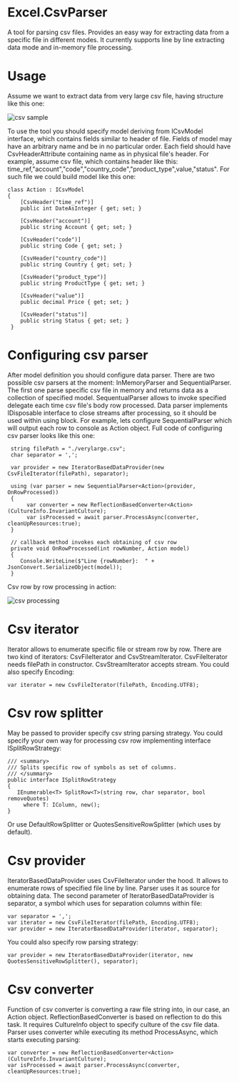 # Excel.CsvParser
A tool for parsing csv files. Provides an easy way for extracting data from a specific file in different modes. It currently supports line by line extracting data mode and in-memory file processing. 

# Usage
Assume we want to extract data from very large csv file, having structure like this one:

![csv sample](https://github.com/goOrn/Excel.CsvParser/blob/master/screenshots/file.JPG)

To use the tool you should specify model deriving from ICsvModel interface, which contains fields similar to header of file.
Fields of model may have an arbitrary name and be in no particular order.
Each field should have CsvHeaderAttribute containing name as in physical file's header.
For example, assume csv file, which contains header like this: time_ref,"account","code","country_code","product_type",value,"status".
For such file we could build model like this one:
```
class Action : ICsvModel
{
    [CsvHeader("time_ref")]
    public int DateAsInteger { get; set; }
    
    [CsvHeader("account")]
    public string Account { get; set; }

    [CsvHeader("code")]
    public string Code { get; set; }

    [CsvHeader("country_code")]
    public string Country { get; set; }

    [CsvHeader("product_type")]
    public string ProductType { get; set; }

    [CsvHeader("value")]
    public decimal Price { get; set; }

    [CsvHeader("status")]
    public string Status { get; set; }
 }
```

# Configuring csv parser

After model definition you should configure data parser. 
There are two possible csv parsers at the moment: InMemoryParser and SequentialParser.
The first one parse specific csv file in memory and returns data as a collection of specified model.
SequentualParser allows to invoke specified delegate each time csv file's body row processed.
Data parser implements IDisposable interface to close streams after processing, so it should be used within using block.
For example, lets configure SequentialParser which will output each row to console as Action object.
Full code of configuring csv parser looks like this one:

```
 string filePath = "./verylarge.csv";
 char separator = ',';

 var provider = new IteratorBasedDataProvider(new CsvFileIterator(filePath), separator);

 using (var parser = new SequentialParser<Action>(provider, OnRowProcessed))
 {
      var converter = new ReflectionBasedConverter<Action>(CultureInfo.InvariantCulture);
      var isProcessed = await parser.ProcessAsync(converter, cleanUpResources:true);
 }
 
 // callback method invokes each obtaining of csv row
 private void OnRowProcessed(int rowNumber, Action model)
 {
    Console.WriteLine($"Line {rowNumber}:  " + JsonConvert.SerializeObject(model));
 }
```

Csv row by row processing in action:

![csv processing](https://github.com/goOrn/Excel.CsvParser/blob/master/screenshots/screen.gif)

# Csv iterator

Iterator allows to enumerate specific file or stream row by row.
There are two kind of iterators: CsvFileIterator and CsvStreamIterator.
CsvFileIterator needs filePath in constructor.
CsvStreamIterator accepts stream.
You could also specify Encoding:

```
var iterator = new CsvFileIterator(filePath, Encoding.UTF8);
```

# Csv row splitter

May be passed to provider specify csv string parsing strategy.
You could specify your own way for processing csv row implementing interface ISplitRowStrategy:

```
/// <summary>
/// Splits specific row of symbols as set of columns.
/// </summary>
public interface ISplitRowStrategy
{
   IEnumerable<T> SplitRow<T>(string row, char separator, bool removeQuotes)
     where T: IColumn, new();
}
```

Or use DefaultRowSplitter or QuotesSensitiveRowSplitter (which uses by default).


# Csv provider

IteratorBasedDataProvider uses CsvFileIterator under the hood. 
It allows to enumerate rows of specified file line by line. 
Parser uses it as source for obtaining data.
The second parameter of IteratorBasedDataProvider is separator, a symbol which uses for separation columns within file:

```
var separator = ',';
var iterator = new CsvFileIterator(filePath, Encoding.UTF8);
var provider = new IteratorBasedDataProvider(iterator, separator);
```

You could also specify row parsing strategy:

```
var provider = new IteratorBasedDataProvider(iterator, new QuotesSensitiveRowSplitter(), separator);
```

# Csv converter

Function of csv converter is converting a raw file string into, in our case, an Action object.
ReflectionBasedConverter is based on reflection to do this task.
It requires CultureInfo object to specify culture of the csv file data.
Parser uses converter while executing its method ProcessAsync, which starts executing parsing:

```
var converter = new ReflectionBasedConverter<Action>(CultureInfo.InvariantCulture);
var isProcessed = await parser.ProcessAsync(converter, cleanUpResources:true);
```

